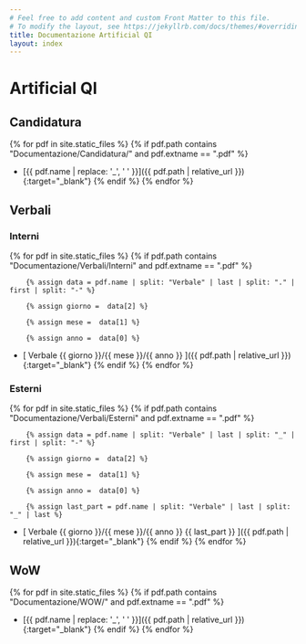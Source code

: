 ```yaml
---
# Feel free to add content and custom Front Matter to this file.
# To modify the layout, see https://jekyllrb.com/docs/themes/#overriding-theme-defaults
title: Documentazione Artificial QI
layout: index
---
```


# Artificial QI

## Candidatura
<!-- così vado a prendermi i file pdf in Candidatura -->
{% for pdf in site.static_files %}
    {% if pdf.path contains "Documentazione/Candidatura/" and pdf.extname == ".pdf" %}
- [{{ pdf.name | replace: '_', ' ' }}]({{ pdf.path | relative_url }}){:target="_blank"}
    {% endif %}
{% endfor %}

## Verbali

### Interni
<!--  così vado a prendermi i file pdf in Verbali/Interni -->

{% for pdf in site.static_files %}
    {% if pdf.path contains "Documentazione/Verbali/Interni" and pdf.extname == ".pdf" %}

        {% assign data = pdf.name | split: "Verbale" | last | split: "." | first | split: "-" %}

        {% assign giorno =  data[2] %}

        {% assign mese =  data[1] %}

        {% assign anno =  data[0] %}

- [ Verbale {{ giorno }}/{{ mese }}/{{ anno }} ]({{ pdf.path | relative_url }}){:target="_blank"}
    {% endif %}
{% endfor %}

### Esterni
<!--  così vado a prendermi i file pdf in Verbali/Esterni -->
{% for pdf in site.static_files %}
    {% if pdf.path contains "Documentazione/Verbali/Esterni" and pdf.extname == ".pdf" %}

        {% assign data = pdf.name | split: "Verbale" | last | split: "_" | first | split: "-" %}

        {% assign giorno =  data[2] %}

        {% assign mese =  data[1] %}

        {% assign anno =  data[0] %}

        {% assign last_part = pdf.name | split: "Verbale" | last | split: "_" | last %}

- [ Verbale {{ giorno }}/{{ mese }}/{{ anno }} {{ last_part }} ]({{ pdf.path | relative_url }}){:target="_blank"}
    {% endif %}
{% endfor %}

## WoW
<!--  così vado a prendermi i file pdf in WoW -->
{% for pdf in site.static_files %}
    {% if pdf.path contains "Documentazione/WOW/" and pdf.extname == ".pdf" %}
- [{{ pdf.name | replace: '_', ' ' }}]({{ pdf.path | relative_url }}){:target="_blank"}
    {% endif %}
{% endfor %}